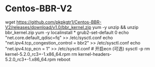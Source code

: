 # Centos-BBR-V2

wget https://github.com/pkpkgtr1/Centos-BBR-V2/releases/download/v1.0/bbr_kernel.zip
yum -y unzip && unzip bbr_kernel.zip
yum -y localinstall *
grub2-set-default 0
echo "net.core.default_qdisc=fq" >> /etc/sysctl.conf
echo "net.ipv4.tcp_congestion_control = bbr2" >> /etc/sysctl.conf
echo "net.ipv4.tcp_ecn = 1" >> /etc/sysctl.conf   # 开启ecn (可选)
sysctl -p
rm kernel-5.2.0_rc3+-1.x86_64.rpm
rm kernel-headers-5.2.0_rc3+-1.x86_64.rpm
reboot

